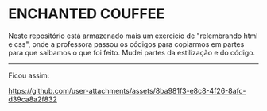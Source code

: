# ENCHANTED COUFFEE

Neste repositório está armazenado mais um exercicío de "relembrando html e css", onde a professora passou os códigos para copiarmos em partes para que saibamos o que foi feito. Mudei partes da estilização e do código. 

<hr>

Ficou assim:



https://github.com/user-attachments/assets/8ba981f3-e8c8-4f26-8afc-d39ca8a2f832

